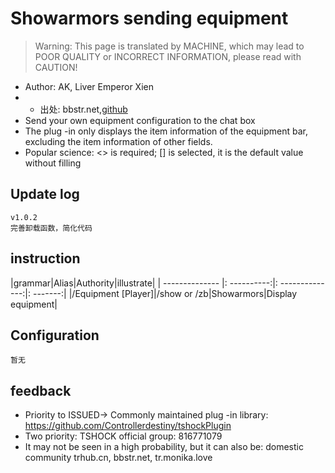 # Showarmors sending equipment

> Warning: This page is translated by MACHINE, which may lead to POOR QUALITY or INCORRECT INFORMATION, please read with CAUTION!


- Author: AK, Liver Emperor Xien
- - 出处: bbstr.net,[github](https://github.com/yf836760/ShowArmors) 
- Send your own equipment configuration to the chat box
- The plug -in only displays the item information of the equipment bar, excluding the item information of other fields.
- Popular science: <> is required; [] is selected, it is the default value without filling

## Update log

```
v1.0.2
完善卸载函数，简化代码
```

## instruction

|grammar|Alias|Authority|illustrate|
| -------------- |: ----------:|: --------------:|: -------:|
|/Equipment [Player]|/show or /zb|Showarmors|Display equipment|

## Configuration

```
暂无
```

## feedback
- Priority to ISSUED-> Commonly maintained plug -in library: https://github.com/Controllerdestiny/tshockPlugin
- Two priority: TSHOCK official group: 816771079
- It may not be seen in a high probability, but it can also be: domestic community trhub.cn, bbstr.net, tr.monika.love